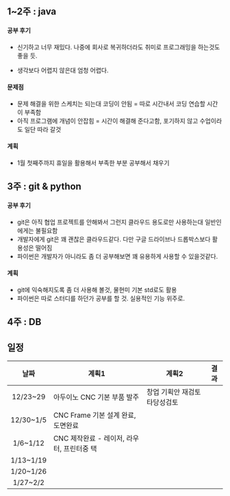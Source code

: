 ## 1~2주 : java

#### 공부 후기

* 신기하고 너무 재밌다.  나중에 회사로 복귀하더라도 취미로 프로그래밍을 하는것도 좋을 듯.

* 생각보다 어렵지 않은대 엄청 어렵다.

  

#### 문제점

* 문제 해결을 위한 스케치는 되는대 코딩이 안됨 = 따로 시간내서 코딩 연습할 시간이 부족함
* 아직 프로그램에 개념이 안잡힘 = 시간이 해결해 준다고함, 포기하지 않고 수업이라도 일단 따라 갈것



#### 계획

* 1월 첫째주까지 휴일을 활용해서 부족한 부분 공부해서 채우기





## 3주 : git & python

#### 공부 후기

* git은 아직 협업 프로젝트를 안해봐서 그런지 클라우드 용도로만 사용하는대 일반인에게는 불필요함
* 개발자에게 git은 꽤 괜찮은 클라우드같다. 다만 구글 드라이브나 드롭박스보다 활용성은 떨어짐
* 파이썬은 개발자가 아니라도 좀 더 공부해보면 꽤 유용하게 사용할 수 있을것같다.

#### 계획

* git에 익숙해지도록 좀 더 사용해 볼것, 물현미 기본 std로도 활용
* 파이썬은 따로 스터디를 하던가 공부를 할 것. 실용적인 기능 위주로.



## 4주 : DB



## 일정

|   날짜    | 계획1                                      | 계획2                         | 결과 |
| :-------: | ------------------------------------------ | ----------------------------- | ---- |
| 12/23~29  | 아두이노 CNC 기본 부품 발주                | 창업 기획안 재검토 타당성검토 |      |
| 12/30~1/5 | CNC Frame 기본 설계 완료, 도면완료         |                               |      |
| 1/6~1/12  | CNC 제작완료 - 레이저, 라우터, 프린터중 택 |                               |      |
| 1/13~1/19 |                                            |                               |      |
| 1/20~1/26 |                                            |                               |      |
| 1/27~2/2  |                                            |                               |      |